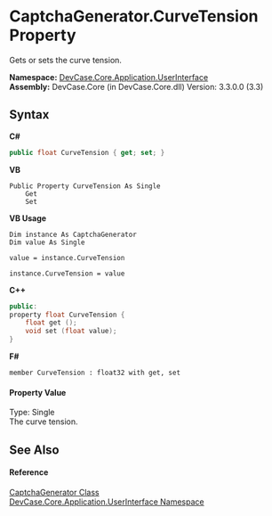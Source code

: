 # CaptchaGenerator.CurveTension Property 
 

Gets or sets the curve tension.

**Namespace:**&nbsp;<a href="N_DevCase_Core_Application_UserInterface">DevCase.Core.Application.UserInterface</a><br />**Assembly:**&nbsp;DevCase.Core (in DevCase.Core.dll) Version: 3.3.0.0 (3.3)

## Syntax

**C#**<br />
``` C#
public float CurveTension { get; set; }
```

**VB**<br />
``` VB
Public Property CurveTension As Single
	Get
	Set
```

**VB Usage**<br />
``` VB Usage
Dim instance As CaptchaGenerator
Dim value As Single

value = instance.CurveTension

instance.CurveTension = value
```

**C++**<br />
``` C++
public:
property float CurveTension {
	float get ();
	void set (float value);
}
```

**F#**<br />
``` F#
member CurveTension : float32 with get, set

```


#### Property Value
Type: Single<br />The curve tension.

## See Also


#### Reference
<a href="T_DevCase_Core_Application_UserInterface_CaptchaGenerator">CaptchaGenerator Class</a><br /><a href="N_DevCase_Core_Application_UserInterface">DevCase.Core.Application.UserInterface Namespace</a><br />